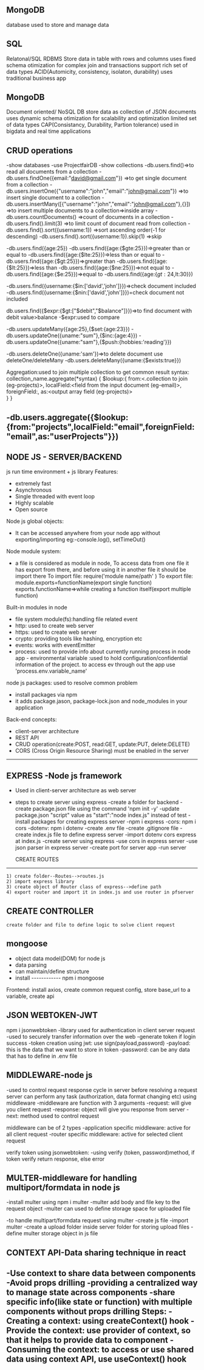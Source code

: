 MongoDB
-------
database used to store and manage data

SQL
---
Relatonal/SQL RDBMS
Store data in table with rows and columns
uses fixed schema
otimization for complex join and transactions
support rich set of data types
ACID(Automicity, consistency, isolaton, durability)
uses traditional business app

MongoDB
-------
Document oriented/ NoSQL DB
store data as collection of JSON documents
uses dynamic schema
otimization for scalability and optimization
limited set of data types
CAP(Consistancy, Durability, Partion tolerance)
used in bigdata and real time applications

CRUD operations
---------------
-show databases
-use ProjectfairDB
-show collections
-db.users.find()=>to read all documents from a collection
-db.users.findOne({email:"david@gmail.com"}) =>to get single document from a collection
-db.users.insertOne({"username":"john","email":"john@gmail.com"})  =>to insert single document to a collection
-db.users.insertMany([{"username":"john","email":"john@gmail.com"},{}]) =>to insert multiple documents to a collection=>inside array
-db.users.countDocuments() =>count of documents in a collection
-db.users.find().limit(3) =>to limit count of document read from collection
-db.users.find().sort({username:1}) =>sort ascending order(-1 for descending)
-db.users.find().sort({username:1}).skip(1) =>skip

-db.users.find({age:25})
-db.users.find({age:{$gte:25}})=>greater than or equal to
-db.users.find({age:{$lte:25}})=>less than or equal to
-db.users.find({age:{$gt:25}})=>greater than
-db.users.find({age:{$lt:25}})=>less than
-db.users.find({age:{$ne:25}})=>not equal to
-db.users.find({age:{$e:25}})=>equal to
-db.users.find({age:{$gt:24,$lt:30}})

-db.users.find({username:{$in:['david','john']}})=>check document included
-db.users.find({username:{$nin:['david','john']}})=check document not included

db.users.find({$expr:{$gt:["$debit","$balance"]}})=>to find document with debit value>balance
-$expr:used to compare

-db.users.updateMany({age:25},{$set:{age:23}})
-db.users.updateOne({uname:"sum"},{$inc:{age:4}})
-db.users.updateOne({uname:"sam"},{$push:{hobbies:'reading'}})

-db.users.deleteOne({uname:'sam'})=>to delete document use deleteOne/deleteMany
-db.users.deleteMany({uname:{$exists:true}})

Aggregation:used to join multiple collection to get common result
 syntax: 
 collection_name.aggregate(*syntax)
 {
    $lookup:{
        from:<.collection to join (eg-projects)>,
        localField:<field from the input document (eg-email)>,
        foreignField:<eg-email>,
        as:<output array field (eg-projects)>        
    }
 }

-db.users.aggregate({$lookup:{from:"projects",localField:"email",foreignField:"email",as:"userProjects"}})
 -------------------------------------------------------------------------------------------------------------------
NODE JS - SERVER/BACKEND
------------------------
js run time environment + js library
Features:
 - extremely fast
 - Asynchronous
 - Single threaded with event loop
 - Highly scalable
 - Open source

Node js global objects:
 - It can be accessed anywhere from your node app without exporting/importing
   eg:-console.log(), setTimeOut()

Node module system:
 - a file is considered as module in node, 
   To access data from one file it has export from there, and before using it in another file it should be import there
     To import file: require('module name/path' )
     To export file: module.exports=functionName(export single function)
                     exports.functionName=>while creating a function itself(export multiple function)


Built-in modules in node
 - file system module(fs):handling file related event
 - http: used to create web server
 - https: used to create web server
 - crypto: providing tools like hashing, encryption etc
 - events: works with eventEmitter
 - process: used to provide info about currently running process in node app 
            - environmental variable :used to hold configuration/confidential information of the project. to access ev through out the app use 'process.env.variable_name'

node js packages: used to resolve common problem
 - install packages via npm
 - it adds package.jason, package-lock.json and node_modules in your application

Back-end concepts:
 - client-server architecture
 - REST API 
 - CRUD operation(create:POST, read:GET, update:PUT, delete:DELETE)
 - CORS (Cross Origin Resource Sharing) must be enabled in the server
 -----------------------------------------------------------------------------------------------------
EXPRESS -Node js framework
--------------------------
- Used in client-server architecture as web server
- steps to create server using express
   -create a folder for backend 
   -create package.json file using the command 'npm init -y'
   -update package.json "script" value as "start":"node index.js" instead of test
   -install packages for creating express server
     -npm i express
     -cors: npm i cors
     -dotenv: npm i dotenv 
   -create .env file
   -create .gitignore file
   -create index.js file to define express server
   -import dotenv cors express at index.js
   -create server using express
   -use cors in express server
   -use json parser in express server
   -create port for server app
   -run server


   CREATE ROUTES
--------------

    1) create folder--Routes-->routes.js
    2) import express library
    3) create object of Router class of express-->define path
    4) export router and import it in index.js and use router in pfserver


CREATE CONTROLLER
-----------------

    create folder and file to define logic to solve client request




mongoose
------------
- object data model(DOM) for node js
- data parsing
- can maintain/define structure
- install ------------  npm i mongoose

Frontend: install axios, create common request config, store base_url to a variable, create api 




JSON WEBTOKEN-JWT
--------------------
npm i jsonwebtoken
-library used for authentication in client server request
-used to securely transfer information over the web
-generate token if login success
    -token creation using jwt: use sign(payload,password)
         -payload: this is the data that we want to store in token
         -password: can be any data that has to define in .env file

MIDDLEWARE-node js
-------------------
-used to control request response cycle in server before resolving a request server can perform any task (authorization, data format changing etc) using middleware
-middleware are function with 3 arguments
   -request: will give you client request
   -response: object will give you response from server
   -next: method used to control request

middleware can be of 2 types
  -application specific middleware: active for all client request
  -router specific middleware: active for selected client request

verify token using jsonwebtoken:
  -using verify (token, password)method, if token verify return response, else error

MULTER-middleware for handling multiport/formdata in node js
-------------------------------------------------------------
-install multer using npm i multer
-multer add body and file key to the request object
-multer can used to define storage space for uploaded file

-to handle multipart/formdata request using multer
          -create js file 
          -import multer
          -create a upload folder inside server folder for storing upload files
          -define multer storage object in js file
          
          
CONTEXT API-Data sharing technique in react
---------------------------------------------
-Use context to share data between components
-Avoid props drilling
-providing a centralized way to manage state across components
-share specific info(like state or function) with multiple components without props drilling
 Steps:
-Creating a context: using createContext() hook
-Provide the context: use provider of context, so that it helps to provide data to component
-Consuming the context: to access or use shared data using context API, use useContext() hook
-